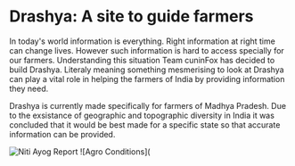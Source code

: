 # Drashya: A site to guide farmers
In today's world information is everything. Right information at right time can change lives. However such information is hard to access specially for our farmers. Understanding this situation Team cuninFox has decided to build Drashya. Literaly meaning something mesmerising to look at Drashya can play a vital role in helping the farmers of India by providing information they need.


Drashya is currently made specifically for farmers of Madhya Pradesh. Due to the exsistance of geographic and topographic diversity in India it was concluded that it would be best made for a specific state so that accurate information can be provided.

![Niti Ayog Report](https://github.com/pradhuman1/Drashya/blob/main/Image/FarmerS1.png)
![Agro Conditions](
